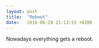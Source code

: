 ```yaml
---
layout: post
title:  "Reboot"
date:   2016-06-28 21:13:55 +0200
---
```

Nowadays everything gets a reboot.